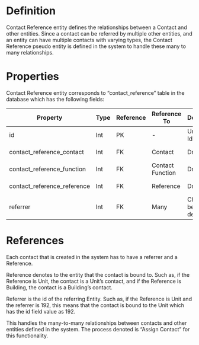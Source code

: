 # Definition

Contact Reference entity defines the relationships between a Contact and other entities. Since a contact can be referred by multiple other entities, and an entity can have multiple contacts with varying types, the Contact Reference pseudo entity is defined in the system to handle these many to many relationships.

# Properties

Contact Reference entity corresponds to “contact_reference” table in the database which has the following fields:

| Property  | Type   | Reference | Reference To | Description | Method
| ------    | ------ | ------    | ------       | ------      | ------
id|Int|PK|-|Unique Identifier|Auto generated
contact_reference_contact|Int|FK|Contact|Dropdown|User entry
contact_reference_function|Int|FK|Contact Function|Dropdown|Read-only
contact_reference_reference|Int|FK|Reference|Dropdown|Read-only
referrer|Int|FK|Many|Check below description|Read-only

# References

Each contact that is created in the system has to have a referrer and a Reference. 

Reference denotes to the entity that the contact is bound to. Such as, if the Reference is Unit, the contact is a Unit’s contact, and if the Reference is Building, the contact is a Building’s contact.

Referrer is the id of the referring Entity. Such as, if the Reference is Unit and the referrer is 192, this means that the contact is bound to the Unit which has the id field value as 192.

This handles the many-to-many relationships between contacts and other entities defined in the system. The process denoted is “Assign Contact” for this functionality. 



